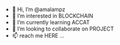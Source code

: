 - 👋 Hi, I’m @amalampz
- 👀 I’m interested in BLOCKCHAIN
- 🌱 I’m currently learning ACCAT
- 💞️ I’m looking to collaborate on PROJECT
- 📫 reach me HERE ...

<!---
amalampz/amalampz is a ✨ special ✨ repository because its `README.md` (this file) appears on your GitHub profile.
You can click the Preview link to take a look at your changes.
--->
